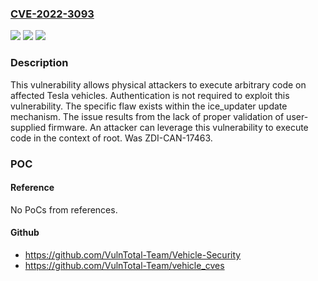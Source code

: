 ### [CVE-2022-3093](https://cve.mitre.org/cgi-bin/cvename.cgi?name=CVE-2022-3093)
![](https://img.shields.io/static/v1?label=Product&message=Model%203&color=blue)
![](https://img.shields.io/static/v1?label=Version&message=n%2Fa&color=blue)
![](https://img.shields.io/static/v1?label=Vulnerability&message=CWE-367%3A%20Time-of-check%20Time-of-use%20(TOCTOU)%20Race%20Condition&color=brighgreen)

### Description

This vulnerability allows physical attackers to execute arbitrary code on affected Tesla vehicles. Authentication is not required to exploit this vulnerability. The specific flaw exists within the ice_updater update mechanism. The issue results from the lack of proper validation of user-supplied firmware. An attacker can leverage this vulnerability to execute code in the context of root. Was ZDI-CAN-17463.

### POC

#### Reference
No PoCs from references.

#### Github
- https://github.com/VulnTotal-Team/Vehicle-Security
- https://github.com/VulnTotal-Team/vehicle_cves

